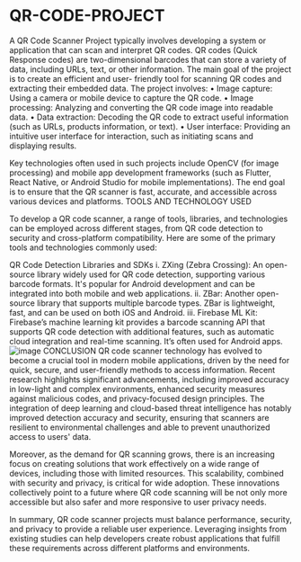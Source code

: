 # QR-CODE-PROJECT
A QR Code Scanner Project typically involves developing a system or application that can scan and interpret QR codes. QR codes (Quick Response codes) are two-dimensional barcodes that can store a variety of data, including URLs, text, or other information. The main goal of the project is to create an efficient and user- friendly tool for scanning QR codes and extracting their embedded data.
The project involves:
•	Image capture: Using a camera or mobile device to capture the QR code.
•	Image processing: Analyzing and converting the QR code image into readable data.
•	Data extraction: Decoding the QR code to extract useful information (such as URLs, products information, or text).
•	User interface: Providing an intuitive user interface for interaction, such as initiating scans and displaying results.


Key technologies often used in such projects include OpenCV (for image processing) and mobile app development frameworks (such as Flutter, React Native, or Android Studio for mobile implementations). The end goal is to ensure that the QR scanner is fast, accurate, and accessible across various devices and platforms.
TOOLS AND TECHNOLOGY USED

To develop a QR code scanner, a range of tools, libraries, and technologies can be employed across different stages, from QR code detection to security and cross-platform compatibility. Here are some of the primary tools and technologies commonly used:

QR Code Detection Libraries and SDKs
i.	ZXing (Zebra Crossing): An open-source library widely used for QR code detection, supporting various barcode formats. It's popular for Android development and can be integrated into both mobile and web applications.
ii.	ZBar: Another open-source library that supports multiple barcode types. ZBar is lightweight, fast, and can be used on both iOS and Android.
iii.	Firebase ML Kit: Firebase’s machine learning kit provides a barcode scanning API that supports QR code detection with additional features, such as automatic cloud integration and real-time
scanning. It’s often used for Android apps.
![image](https://github.com/user-attachments/assets/bfdd7956-3ce4-4691-9c2f-d38e17927f1d)
CONCLUSION
QR code scanner technology has evolved to become a crucial tool in modern mobile applications, driven by the need for quick, secure, and user-friendly methods to access information. Recent research highlights significant advancements, including improved accuracy in low-light and complex environments, enhanced security measures against malicious codes, and privacy-focused design principles. The integration of deep learning and cloud-based threat intelligence has notably improved detection accuracy and security, ensuring that scanners are resilient to environmental challenges and able to prevent unauthorized access to users' data.

Moreover, as the demand for QR scanning grows, there is an increasing focus on creating solutions that work effectively on a wide range of devices, including those with limited resources. This scalability, combined with security and privacy, is critical for wide adoption. These innovations collectively point to a future where QR code scanning will be not only more accessible but also safer and more responsive to user privacy needs.

In summary, QR code scanner projects must balance performance, security, and privacy to provide a reliable user experience. Leveraging insights from existing studies can help developers create robust applications that fulfill these requirements across different platforms and environments.
